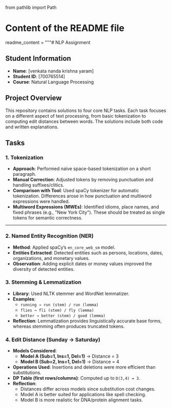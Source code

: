 from pathlib import Path

# Content of the README file
readme_content = """# NLP Assignment

## Student Information
- **Name**: [venkata nanda krishna yaram]  
- **Student ID**: [700765514]  
- **Course**: Natural Language Processing  


## Project Overview
This repository contains solutions to four core NLP tasks. Each task focuses on a different aspect of text processing, from basic tokenization to computing edit distances between words. The solutions include both code and written explanations.

## Tasks

### 1. Tokenization
- **Approach**: Performed naïve space-based tokenization on a short paragraph.  
- **Manual Correction**: Adjusted tokens by removing punctuation and handling suffixes/clitics.  
- **Comparison with Tool**: Used spaCy tokenizer for automatic tokenization. Differences arose in how punctuation and multiword expressions were handled.  
- **Multiword Expressions (MWEs)**: Identified idioms, place names, and fixed phrases (e.g., "New York City"). These should be treated as single tokens for semantic correctness.  

---

### 2. Named Entity Recognition (NER)
- **Method**: Applied spaCy’s `en_core_web_sm` model.  
- **Entities Extracted**: Detected entities such as persons, locations, dates, organizations, and monetary values.  
- **Observation**: Adding explicit dates or money values improved the diversity of detected entities.  



### 3. Stemming & Lemmatization
- **Library**: Used NLTK stemmer and WordNet lemmatizer.  
- **Examples**:  
  - `running → run (stem) / run (lemma)`  
  - `flies → fli (stem) / fly (lemma)`  
  - `better → better (stem) / good (lemma)`  
- **Reflection**: Lemmatization provides linguistically accurate base forms, whereas stemming often produces truncated tokens.  


### 4. Edit Distance (Sunday → Saturday)
- **Models Considered**:  
  - **Model A (Sub=1, Ins=1, Del=1)** → Distance = 3  
  - **Model B (Sub=2, Ins=1, Del=1)** → Distance = 4  
- **Operations Used**: Insertions and deletions were more efficient than substitutions.  
- **DP Table (first rows/columns)**: Computed up to `D(3,4) = 3`.  
- **Reflection**:  
  - Distances differ across models since substitution cost changes.  
  - Model A is better suited for applications like spell checking.  
  - Model B is more realistic for DNA/protein alignment tasks.  

